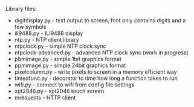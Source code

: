Library files:

* digitdisplay.py - text output to screen, font only contains digits and a few symbols
* ili9488.py - ILI9488 display
* ntp.py - NTP client library
* ntpclock.py - simple NTP clock sync
* ntpclock-advanced.py - advanced NTP clock sync (work in progress)
* pbmimage.py - simple 1bit graphics format
* ppmimage.py - simple 24bit graphics format
* pixelcolumn.py - write pixels to screen in a memory efficient way
* timedfunc.py - decorator to time how long a function takes to run
* wifi.py - connect to wifi from config file settings
* xpt2046.py - xpt2046 touch screen
* mrequests - HTTP client

